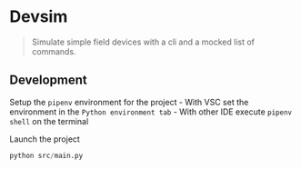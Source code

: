 # Devsim
> Simulate simple field devices with a cli and a mocked list of commands.

## Development
Setup the `pipenv` environment for the project
    - With VSC set the environment in the `Python environment tab`
    - With other IDE execute `pipenv shell` on the terminal

Launch the project
```python
python src/main.py
```